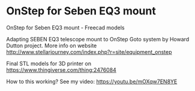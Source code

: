 # OnStep for Seben EQ3 mount
OnStep for Seben EQ3 mount - Freecad  models

Adapting SEBEN EQ3 telescope mount to OnStep Goto system by Howard Dutton project.
More info on website http://www.stellarjourney.com/index.php?r=site/equipment_onstep

Final STL models for 3D printer on https://www.thingiverse.com/thing:2476084

How to this working? See my video: https://youtu.be/mOXqw7EN8YE
